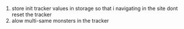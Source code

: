 

1. store init tracker values in storage so that i navigating in the site dont reset the tracker
2. alow multi-same monsters in the tracker 